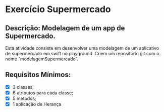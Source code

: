 # Exercício Supermercado


## Descrição: Modelagem de um app de Supermercado.

Esta atividade consiste em desenvolver uma modelagem de um aplicativo de supermercado em swift no ​playground​. Criem um repositório git com o nome “modelagemSupermercado”.

## Requisitos Mínimos:
- [x] 3 classes;
- [x] 6 atributos para cada classe; 
- [x] 5 métodos; 
- [x] 1 aplicação de Herança
